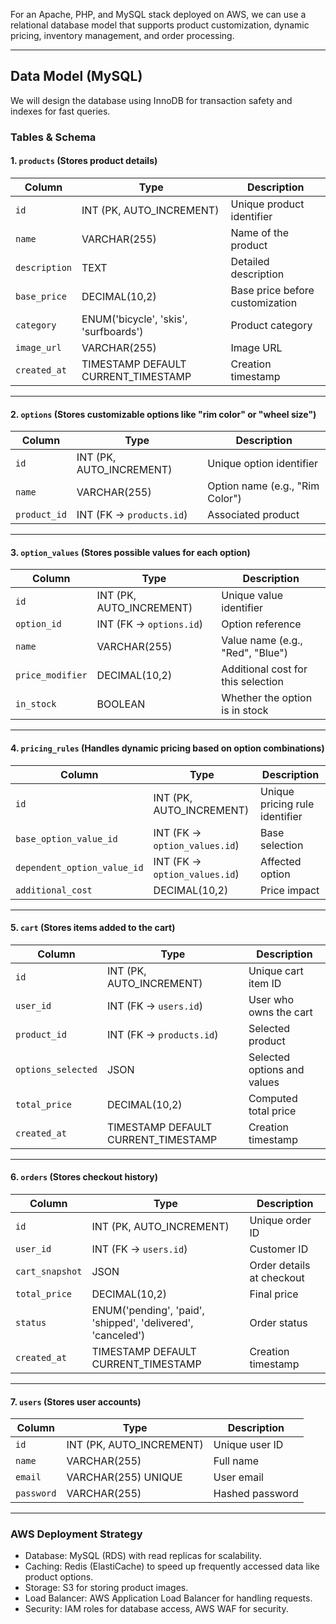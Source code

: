 For an Apache, PHP, and MySQL stack deployed on AWS, we can use a relational database model that supports product customization, dynamic pricing, inventory management, and order processing.  

---

## Data Model (MySQL)
We will design the database using InnoDB for transaction safety and indexes for fast queries.

### Tables & Schema

#### 1. `products` (Stores product details)
| Column        | Type         | Description |
|--------------|-------------|-------------|
| `id`         | INT (PK, AUTO_INCREMENT) | Unique product identifier |
| `name`       | VARCHAR(255) | Name of the product |
| `description` | TEXT        | Detailed description |
| `base_price` | DECIMAL(10,2) | Base price before customization |
| `category`   | ENUM('bicycle', 'skis', 'surfboards') | Product category |
| `image_url`  | VARCHAR(255) | Image URL |
| `created_at` | TIMESTAMP DEFAULT CURRENT_TIMESTAMP | Creation timestamp |

---

#### 2. `options` (Stores customizable options like "rim color" or "wheel size")
| Column      | Type         | Description |
|------------|-------------|-------------|
| `id`       | INT (PK, AUTO_INCREMENT) | Unique option identifier |
| `name`     | VARCHAR(255) | Option name (e.g., "Rim Color") |
| `product_id` | INT (FK → `products.id`) | Associated product |

---

#### 3. `option_values` (Stores possible values for each option)
| Column         | Type         | Description |
|--------------|-------------|-------------|
| `id`         | INT (PK, AUTO_INCREMENT) | Unique value identifier |
| `option_id`  | INT (FK → `options.id`) | Option reference |
| `name`       | VARCHAR(255) | Value name (e.g., "Red", "Blue") |
| `price_modifier` | DECIMAL(10,2) | Additional cost for this selection |
| `in_stock`   | BOOLEAN | Whether the option is in stock |

---

#### 4. `pricing_rules` (Handles dynamic pricing based on option combinations)
| Column        | Type         | Description |
|--------------|-------------|-------------|
| `id`         | INT (PK, AUTO_INCREMENT) | Unique pricing rule identifier |
| `base_option_value_id` | INT (FK → `option_values.id`) | Base selection |
| `dependent_option_value_id` | INT (FK → `option_values.id`) | Affected option |
| `additional_cost` | DECIMAL(10,2) | Price impact |

---

#### 5. `cart` (Stores items added to the cart)
| Column     | Type         | Description |
|-----------|-------------|-------------|
| `id`      | INT (PK, AUTO_INCREMENT) | Unique cart item ID |
| `user_id` | INT (FK → `users.id`) | User who owns the cart |
| `product_id` | INT (FK → `products.id`) | Selected product |
| `options_selected` | JSON | Selected options and values |
| `total_price` | DECIMAL(10,2) | Computed total price |
| `created_at` | TIMESTAMP DEFAULT CURRENT_TIMESTAMP | Creation timestamp |

---

#### 6. `orders` (Stores checkout history)
| Column      | Type         | Description |
|------------|-------------|-------------|
| `id`       | INT (PK, AUTO_INCREMENT) | Unique order ID |
| `user_id`  | INT (FK → `users.id`) | Customer ID |
| `cart_snapshot` | JSON | Order details at checkout |
| `total_price` | DECIMAL(10,2) | Final price |
| `status`   | ENUM('pending', 'paid', 'shipped', 'delivered', 'canceled') | Order status |
| `created_at` | TIMESTAMP DEFAULT CURRENT_TIMESTAMP | Creation timestamp |

---

#### 7. `users` (Stores user accounts)
| Column     | Type         | Description |
|-----------|-------------|-------------|
| `id`      | INT (PK, AUTO_INCREMENT) | Unique user ID |
| `name`    | VARCHAR(255) | Full name |
| `email`   | VARCHAR(255) UNIQUE | User email |
| `password` | VARCHAR(255) | Hashed password |

---

### AWS Deployment Strategy
- Database: MySQL (RDS) with read replicas for scalability.
- Caching: Redis (ElastiCache) to speed up frequently accessed data like product options.
- Storage: S3 for storing product images.
- Load Balancer: AWS Application Load Balancer for handling requests.
- Security: IAM roles for database access, AWS WAF for security.
